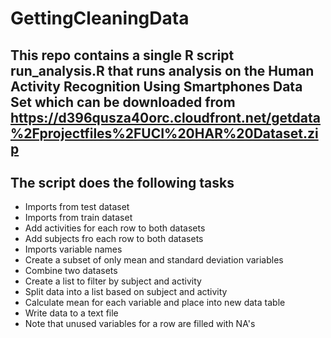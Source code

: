 # GettingCleaningData
## This repo contains a single R script run_analysis.R that runs analysis on the Human Activity Recognition Using Smartphones Data Set which can be downloaded from https://d396qusza40orc.cloudfront.net/getdata%2Fprojectfiles%2FUCI%20HAR%20Dataset.zip

## The script does the following tasks
* Imports from test dataset
* Imports from train dataset
* Add activities for each row to both datasets
* Add subjects fro each row to both datasets
* Imports variable names
* Create a subset of only mean and standard deviation variables
* Combine two datasets
* Create a list to filter by subject and activity
* Split data into a list based on subject and activity
* Calculate mean for each variable and place into new data table
* Write data to a text file
* Note that unused variables for a row are filled with NA's
